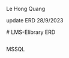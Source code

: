 <p>Le Hong Quang</p>
<p>update ERD 28/9/2023</p>
# LMS-Elibrary
ERD
<p><img src="https://i.ibb.co/Rz753gm/Thuc-Tap-1.png" alt=""></p>
MSSQL
<p><img src="https://i.ibb.co/SJGn61K/mydb.png" alt=""></p>
